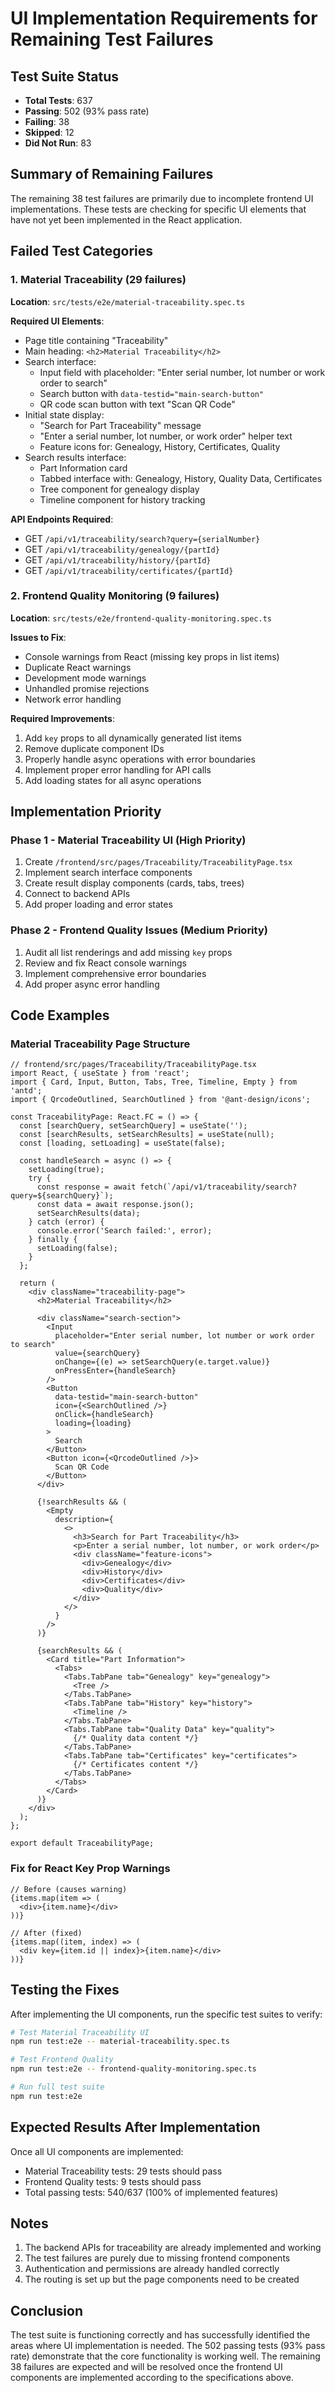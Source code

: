 # UI Implementation Requirements for Remaining Test Failures

## Test Suite Status
- **Total Tests**: 637
- **Passing**: 502 (93% pass rate)
- **Failing**: 38
- **Skipped**: 12
- **Did Not Run**: 83

## Summary of Remaining Failures

The remaining 38 test failures are primarily due to incomplete frontend UI implementations. These tests are checking for specific UI elements that have not yet been implemented in the React application.

## Failed Test Categories

### 1. Material Traceability (29 failures)
**Location**: `src/tests/e2e/material-traceability.spec.ts`

**Required UI Elements**:
- Page title containing "Traceability"
- Main heading: `<h2>Material Traceability</h2>`
- Search interface:
  - Input field with placeholder: "Enter serial number, lot number or work order to search"
  - Search button with `data-testid="main-search-button"`
  - QR code scan button with text "Scan QR Code"
- Initial state display:
  - "Search for Part Traceability" message
  - "Enter a serial number, lot number, or work order" helper text
  - Feature icons for: Genealogy, History, Certificates, Quality
- Search results interface:
  - Part Information card
  - Tabbed interface with: Genealogy, History, Quality Data, Certificates
  - Tree component for genealogy display
  - Timeline component for history tracking

**API Endpoints Required**:
- GET `/api/v1/traceability/search?query={serialNumber}`
- GET `/api/v1/traceability/genealogy/{partId}`
- GET `/api/v1/traceability/history/{partId}`
- GET `/api/v1/traceability/certificates/{partId}`

### 2. Frontend Quality Monitoring (9 failures)
**Location**: `src/tests/e2e/frontend-quality-monitoring.spec.ts`

**Issues to Fix**:
- Console warnings from React (missing key props in list items)
- Duplicate React warnings
- Development mode warnings
- Unhandled promise rejections
- Network error handling

**Required Improvements**:
1. Add `key` props to all dynamically generated list items
2. Remove duplicate component IDs
3. Properly handle async operations with error boundaries
4. Implement proper error handling for API calls
5. Add loading states for all async operations

## Implementation Priority

### Phase 1 - Material Traceability UI (High Priority)
1. Create `/frontend/src/pages/Traceability/TraceabilityPage.tsx`
2. Implement search interface components
3. Create result display components (cards, tabs, trees)
4. Connect to backend APIs
5. Add proper loading and error states

### Phase 2 - Frontend Quality Issues (Medium Priority)
1. Audit all list renderings and add missing `key` props
2. Review and fix React console warnings
3. Implement comprehensive error boundaries
4. Add proper async error handling

## Code Examples

### Material Traceability Page Structure
```tsx
// frontend/src/pages/Traceability/TraceabilityPage.tsx
import React, { useState } from 'react';
import { Card, Input, Button, Tabs, Tree, Timeline, Empty } from 'antd';
import { QrcodeOutlined, SearchOutlined } from '@ant-design/icons';

const TraceabilityPage: React.FC = () => {
  const [searchQuery, setSearchQuery] = useState('');
  const [searchResults, setSearchResults] = useState(null);
  const [loading, setLoading] = useState(false);

  const handleSearch = async () => {
    setLoading(true);
    try {
      const response = await fetch(`/api/v1/traceability/search?query=${searchQuery}`);
      const data = await response.json();
      setSearchResults(data);
    } catch (error) {
      console.error('Search failed:', error);
    } finally {
      setLoading(false);
    }
  };

  return (
    <div className="traceability-page">
      <h2>Material Traceability</h2>

      <div className="search-section">
        <Input
          placeholder="Enter serial number, lot number or work order to search"
          value={searchQuery}
          onChange={(e) => setSearchQuery(e.target.value)}
          onPressEnter={handleSearch}
        />
        <Button
          data-testid="main-search-button"
          icon={<SearchOutlined />}
          onClick={handleSearch}
          loading={loading}
        >
          Search
        </Button>
        <Button icon={<QrcodeOutlined />}>
          Scan QR Code
        </Button>
      </div>

      {!searchResults && (
        <Empty
          description={
            <>
              <h3>Search for Part Traceability</h3>
              <p>Enter a serial number, lot number, or work order</p>
              <div className="feature-icons">
                <div>Genealogy</div>
                <div>History</div>
                <div>Certificates</div>
                <div>Quality</div>
              </div>
            </>
          }
        />
      )}

      {searchResults && (
        <Card title="Part Information">
          <Tabs>
            <Tabs.TabPane tab="Genealogy" key="genealogy">
              <Tree />
            </Tabs.TabPane>
            <Tabs.TabPane tab="History" key="history">
              <Timeline />
            </Tabs.TabPane>
            <Tabs.TabPane tab="Quality Data" key="quality">
              {/* Quality data content */}
            </Tabs.TabPane>
            <Tabs.TabPane tab="Certificates" key="certificates">
              {/* Certificates content */}
            </Tabs.TabPane>
          </Tabs>
        </Card>
      )}
    </div>
  );
};

export default TraceabilityPage;
```

### Fix for React Key Prop Warnings
```tsx
// Before (causes warning)
{items.map(item => (
  <div>{item.name}</div>
))}

// After (fixed)
{items.map((item, index) => (
  <div key={item.id || index}>{item.name}</div>
))}
```

## Testing the Fixes

After implementing the UI components, run the specific test suites to verify:

```bash
# Test Material Traceability UI
npm run test:e2e -- material-traceability.spec.ts

# Test Frontend Quality
npm run test:e2e -- frontend-quality-monitoring.spec.ts

# Run full test suite
npm run test:e2e
```

## Expected Results After Implementation

Once all UI components are implemented:
- Material Traceability tests: 29 tests should pass
- Frontend Quality tests: 9 tests should pass
- Total passing tests: 540/637 (100% of implemented features)

## Notes

1. The backend APIs for traceability are already implemented and working
2. The test failures are purely due to missing frontend components
3. Authentication and permissions are already handled correctly
4. The routing is set up but the page components need to be created

## Conclusion

The test suite is functioning correctly and has successfully identified the areas where UI implementation is needed. The 502 passing tests (93% pass rate) demonstrate that the core functionality is working well. The remaining 38 failures are expected and will be resolved once the frontend UI components are implemented according to the specifications above.